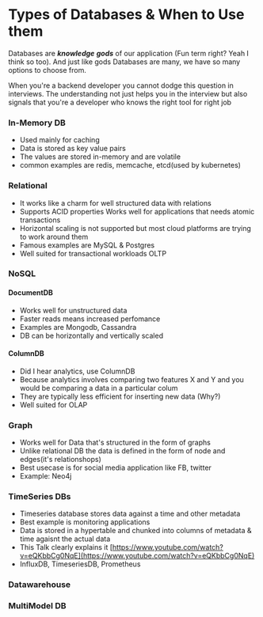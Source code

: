 # Types of Databases & When to Use them

Databases are _**knowledge**_ _**gods**_ of our application (Fun term right? Yeah I think so too). And just like gods Databases are many, we have so many options to choose from.&#x20;

When you're a backend developer you cannot dodge this question in interviews. The understanding not just helps you in the interview but also signals that you're a developer who knows the right tool for right job

### In-Memory DB

* Used mainly for caching
* Data is stored as key value pairs
* The values are stored in-memory and are volatile
* common examples are redis, memcache, etcd(used by kubernetes)

### Relational

* It works like a charm for well structured data with relations
* Supports ACID properties Works well for applications that needs atomic transactions
* Horizontal scaling is not supported but most cloud platforms are trying to work around them&#x20;
* Famous examples are MySQL & Postgres
* Well suited for transactional workloads OLTP

### NoSQL

#### DocumentDB

* Works well for unstructured data
* Faster reads means increased perfomance
* Examples are Mongodb, Cassandra
* DB can be horizontally and vertically scaled

#### ColumnDB

* Did I hear analytics, use ColumnDB
* Because analytics involves comparing two features X and Y and you would be comparing a data in a particular colum
* They are typically less efficient for inserting new data (Why?)
* Well suited for OLAP

### Graph

* Works well for Data that's structured in the form of graphs
* Unlike relational DB the data is defined in the form of node and edges(it's relationshops)
* Best usecase is for social media application like FB, twitter
* Example: Neo4j

### TimeSeries DBs

* Timeseries database stores data against a time and other metadata
* Best example is monitoring applications&#x20;
* Data is stored in a hypertable and chunked into columns of metadata & time agaisnt the actual data
* This Talk clearly explains it [https://www.youtube.com/watch?v=eQKbbCg0NqE](https://www.youtube.com/watch?v=eQKbbCg0NqE)
* InfluxDB, TimeseriesDB, Prometheus

### Datawarehouse

### MultiModel DB
